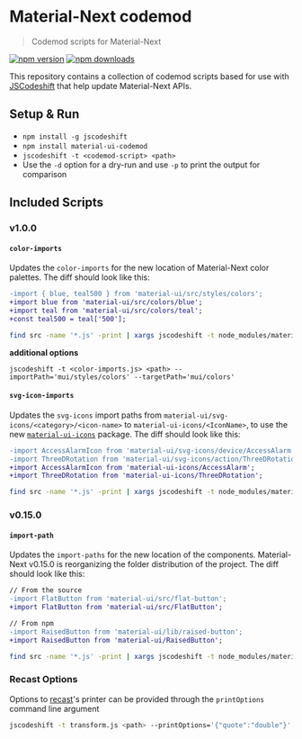 # Material-Next codemod

> Codemod scripts for Material-Next

[![npm version](https://img.shields.io/npm/v/material-ui-codemod.svg?style=flat-square)](https://www.npmjs.com/package/material-ui-codemod)
[![npm downloads](https://img.shields.io/npm/dm/material-ui-codemod.svg?style=flat-square)](https://www.npmjs.com/package/material-ui-codemod)

This repository contains a collection of codemod scripts based for use with
[JSCodeshift](https://github.com/facebook/jscodeshift) that help update Material-Next
APIs.

## Setup & Run

- `npm install -g jscodeshift`
- `npm install material-ui-codemod`
- `jscodeshift -t <codemod-script> <path>`
- Use the `-d` option for a dry-run and use `-p` to print the output
  for comparison

## Included Scripts

### v1.0.0

#### `color-imports`

Updates the `color-imports` for the new location of Material-Next color palettes.
The diff should look like this:

```diff
-import { blue, teal500 } from 'material-ui/src/styles/colors';
+import blue from 'material-ui/src/colors/blue';
+import teal from 'material-ui/src/colors/teal';
+const teal500 = teal['500'];
```

```sh
find src -name '*.js' -print | xargs jscodeshift -t node_modules/material-ui-codemod/lib/v1.0.0/color-imports.js
```

**additional options**
```
jscodeshift -t <color-imports.js> <path> --importPath='mui/styles/colors' --targetPath='mui/colors'
```

#### `svg-icon-imports`

Updates the `svg-icons` import paths from `material-ui/svg-icons/<category>/<icon-name>` to `material-ui-icons/<IconName>`, to use the new [`material-ui-icons`](https://github.com/material-next/material-next/tree/v1-beta/packages/material-ui-icons) package.
The diff should look like this:

```diff
-import AccessAlarmIcon from 'material-ui/svg-icons/device/AccessAlarm';
-import ThreeDRotation from 'material-ui/svg-icons/action/ThreeDRotation';
+import AccessAlarmIcon from 'material-ui-icons/AccessAlarm';
+import ThreeDRotation from 'material-ui-icons/ThreeDRotation';
```

```sh
find src -name '*.js' -print | xargs jscodeshift -t node_modules/material-ui-codemod/lib/v1.0.0/svg-icon-imports.js
```

### v0.15.0

#### `import-path`

Updates the `import-paths` for the new location of the components.
Material-Next v0.15.0 is reorganizing the folder distribution of the project.
The diff should look like this:

```diff
// From the source
-import FlatButton from 'material-ui/src/flat-button';
+import FlatButton from 'material-ui/src/FlatButton';

// From npm
-import RaisedButton from 'material-ui/lib/raised-button';
+import RaisedButton from 'material-ui/RaisedButton';
```

```sh
find src -name '*.js' -print | xargs jscodeshift -t node_modules/material-ui-codemod/lib/v0.15.0/import-path.js
```

### Recast Options

Options to [recast](https://github.com/benjamn/recast)'s printer can be provided
through the `printOptions` command line argument

```sh
jscodeshift -t transform.js <path> --printOptions='{"quote":"double"}'
```
